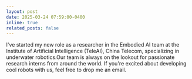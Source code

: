 ```yaml
---
layout: post
date: 2025-03-24 07:59:00-0400
inline: true
related_posts: false
---
```


I've started my new role as a researcher in the Embodied AI team at the Institute of Artificial Intelligence (TeleAI), China Telecom, specializing in underwater robotics.Our team is always on the lookout for passionate research interns from around the world. If you're excited about developing cool robots with us, feel free to drop me an email.

